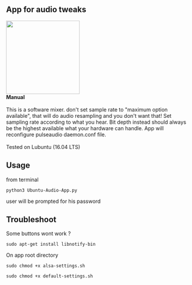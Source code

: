 ﻿## App for audio tweaks
<img src="https://drive.google.com/uc?id=1k2vY8-HWrSBBzymF0TsNjwteD_wbi_6H" width="auto" height="200"/>
<br>
 <strong>Manual</strong>
<br>
<br>
This is a software mixer. don't set sample rate to "maximum option available", that will do audio resampling and you don't want that! Set sampling rate according to what you hear. Bit depth instead should always be the highest available what your hardware can handle. App will reconfigure pulseaudio daemon.conf file.
<br>
<br>
Tested on Lubuntu (16.04 LTS)
<br>

## Usage

from terminal
```
python3 Ubuntu-Audio-App.py
```

user will be prompted for his password

## Troubleshoot

Some buttons wont work ?

```
sudo apt-get install libnotify-bin

```

On app root directory


```
sudo chmod +x alsa-settings.sh

sudo chmod +x default-settings.sh

```


